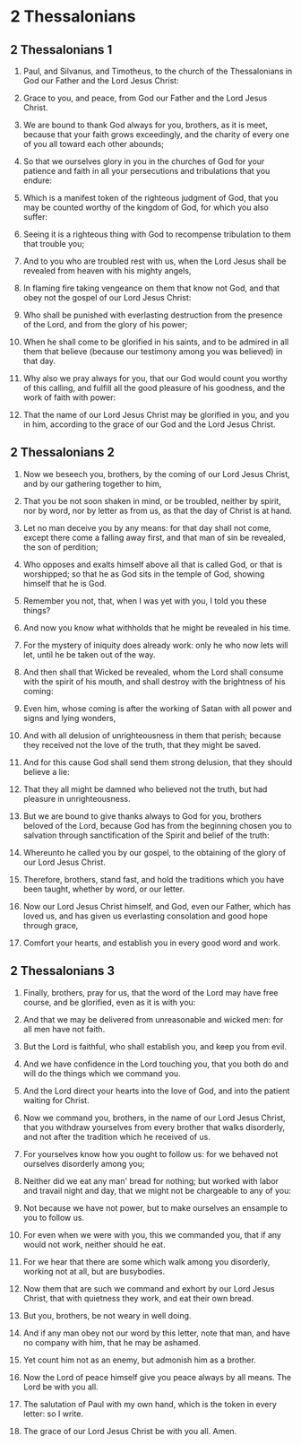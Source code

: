 # 2 Thessalonians

## 2 Thessalonians 1

1. Paul, and Silvanus, and Timotheus, to the church of the Thessalonians in God our Father and the Lord Jesus Christ:

2. Grace to you, and peace, from God our Father and the Lord Jesus Christ.

3. We are bound to thank God always for you, brothers, as it is meet, because that your faith grows exceedingly, and the charity of every one of you all toward each other abounds;

4. So that we ourselves glory in you in the churches of God for your patience and faith in all your persecutions and tribulations that you endure:

5. Which is a manifest token of the righteous judgment of God, that you may be counted worthy of the kingdom of God, for which you also suffer:

6. Seeing it is a righteous thing with God to recompense tribulation to them that trouble you;

7. And to you who are troubled rest with us, when the Lord Jesus shall be revealed from heaven with his mighty angels,

8. In flaming fire taking vengeance on them that know not God, and that obey not the gospel of our Lord Jesus Christ:

9. Who shall be punished with everlasting destruction from the presence of the Lord, and from the glory of his power;

10. When he shall come to be glorified in his saints, and to be admired in all them that believe (because our testimony among you was believed) in that day.

11. Why also we pray always for you, that our God would count you worthy of this calling, and fulfill all the good pleasure of his goodness, and the work of faith with power:

12. That the name of our Lord Jesus Christ may be glorified in you, and you in him, according to the grace of our God and the Lord Jesus Christ.

## 2 Thessalonians 2

1. Now we beseech you, brothers, by the coming of our Lord Jesus Christ, and by our gathering together to him,

2. That you be not soon shaken in mind, or be troubled, neither by spirit, nor by word, nor by letter as from us, as that the day of Christ is at hand.

3. Let no man deceive you by any means: for that day shall not come, except there come a falling away first, and that man of sin be revealed, the son of perdition;

4. Who opposes and exalts himself above all that is called God, or that is worshipped; so that he as God sits in the temple of God, showing himself that he is God.

5. Remember you not, that, when I was yet with you, I told you these things?

6. And now you know what withholds that he might be revealed in his time.

7. For the mystery of iniquity does already work: only he who now lets will let, until he be taken out of the way.

8. And then shall that Wicked be revealed, whom the Lord shall consume with the spirit of his mouth, and shall destroy with the brightness of his coming:

9. Even him, whose coming is after the working of Satan with all power and signs and lying wonders,

10. And with all delusion of unrighteousness in them that perish; because they received not the love of the truth, that they might be saved.

11. And for this cause God shall send them strong delusion, that they should believe a lie:

12. That they all might be damned who believed not the truth, but had pleasure in unrighteousness.

13. But we are bound to give thanks always to God for you, brothers beloved of the Lord, because God has from the beginning chosen you to salvation through sanctification of the Spirit and belief of the truth:

14. Whereunto he called you by our gospel, to the obtaining of the glory of our Lord Jesus Christ.

15. Therefore, brothers, stand fast, and hold the traditions which you have been taught, whether by word, or our letter.

16. Now our Lord Jesus Christ himself, and God, even our Father, which has loved us, and has given us everlasting consolation and good hope through grace,

17. Comfort your hearts, and establish you in every good word and work.

## 2 Thessalonians 3

1. Finally, brothers, pray for us, that the word of the Lord may have free course, and be glorified, even as it is with you:

2. And that we may be delivered from unreasonable and wicked men: for all men have not faith.

3. But the Lord is faithful, who shall establish you, and keep you from evil.

4. And we have confidence in the Lord touching you, that you both do and will do the things which we command you.

5. And the Lord direct your hearts into the love of God, and into the patient waiting for Christ.

6. Now we command you, brothers, in the name of our Lord Jesus Christ, that you withdraw yourselves from every brother that walks disorderly, and not after the tradition which he received of us.

7. For yourselves know how you ought to follow us: for we behaved not ourselves disorderly among you;

8. Neither did we eat any man' bread for nothing; but worked with labor and travail night and day, that we might not be chargeable to any of you:

9. Not because we have not power, but to make ourselves an ensample to you to follow us.

10. For even when we were with you, this we commanded you, that if any would not work, neither should he eat.

11. For we hear that there are some which walk among you disorderly, working not at all, but are busybodies.

12. Now them that are such we command and exhort by our Lord Jesus Christ, that with quietness they work, and eat their own bread.

13. But you, brothers, be not weary in well doing.

14. And if any man obey not our word by this letter, note that man, and have no company with him, that he may be ashamed.

15. Yet count him not as an enemy, but admonish him as a brother.

16. Now the Lord of peace himself give you peace always by all means. The Lord be with you all.

17. The salutation of Paul with my own hand, which is the token in every letter: so I write.

18. The grace of our Lord Jesus Christ be with you all. Amen.

